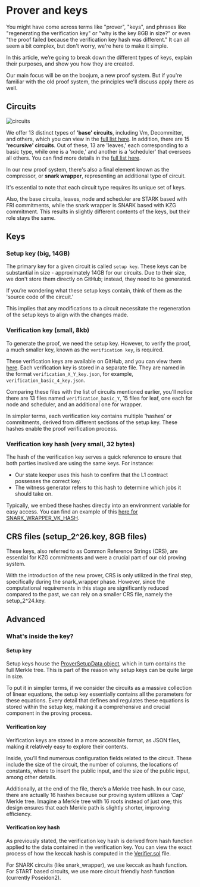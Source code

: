 # Prover and keys

You might have come across terms like "prover", "keys", and phrases like "regenerating the verification key" or "why is
the key 8GB in size?" or even "the proof failed because the verification key hash was different." It can all seem a bit
complex, but don't worry, we're here to make it simple.

In this article, we’re going to break down the different types of keys, explain their purposes, and show you how they
are created.

Our main focus will be on the boojum, a new proof system. But if you're familiar with the old proof system, the
principles we'll discuss apply there as well.

## Circuits

![circuits](https://user-images.githubusercontent.com/128217157/275817097-0a543476-52e5-437b-a7d3-10603d5833fa.png)

We offer 13 distinct types of **'base' circuits**, including Vm, Decommitter, and others, which you can view in the
[full list here][basic_circuit_list]. In addition, there are 15 **'recursive' circuits**. Out of these, 13 are 'leaves,'
each corresponding to a basic type, while one is a 'node,' and another is a 'scheduler' that oversees all others. You
can find more details in the [full list here][recursive_circuit_list].

In our new proof system, there's also a final element known as the compressor, or **snark wrapper**, representing an
additional type of circuit.

It's essential to note that each circuit type requires its unique set of keys.

Also, the base circuits, leaves, node and scheduler are STARK based with FRI commitments, while the snark wrapper is
SNARK based with KZG commitment. This results in slightly different contents of the keys, but their role stays the same.

## Keys

### Setup key (big, 14GB)

The primary key for a given circuit is called `setup key`. These keys can be substantial in size - approximately 14GB
for our circuits. Due to their size, we don't store them directly on GitHub; instead, they need to be generated.

If you’re wondering what these setup keys contain, think of them as the 'source code of the circuit.'

This implies that any modifications to a circuit necessitate the regeneration of the setup keys to align with the
changes made.

### Verification key (small, 8kb)

To generate the proof, we need the setup key. However, to verify the proof, a much smaller key, known as the
`verification key`, is required.

These verification keys are available on GitHub, and you can view them [here][verification_key_list]. Each verification
key is stored in a separate file. They are named in the format `verification_X_Y_key.json`, for example,
`verification_basic_4_key.json`.

Comparing these files with the list of circuits mentioned earlier, you'll notice there are 13 files named
`verification_basic_Y`, 15 files for leaf, one each for node and scheduler, and an additional one for wrapper.

In simpler terms, each verification key contains multiple 'hashes' or commitments, derived from different sections of
the setup key. These hashes enable the proof verification process.

### Verification key hash (very small, 32 bytes)

The hash of the verification key serves a quick reference to ensure that both parties involved are using the same keys.
For instance:

- Our state keeper uses this hash to confirm that the L1 contract possesses the correct key.
- The witness generator refers to this hash to determine which jobs it should take on.

Typically, we embed these hashes directly into an environment variable for easy access. You can find an example of this
[here for SNARK_WRAPPER_VK_HASH][env_variables_for_hash].

## CRS files (setup_2^26.key, 8GB files)

These keys, also referred to as Common Reference Strings (CRS), are essential for KZG commitments and were a crucial
part of our old proving system.

With the introduction of the new prover, CRS is only utilized in the final step, specifically during the snark_wrapper
phase. However, since the computational requirements in this stage are significantly reduced compared to the past, we
can rely on a smaller CRS file, namely the setup_2^24.key.

## Advanced

### What's inside the key?

#### Setup key

Setup keys house the [ProverSetupData object][prover_setup_data], which in turn contains the full Merkle tree. This is
part of the reason why setup keys can be quite large in size.

To put it in simpler terms, if we consider the circuits as a massive collection of linear equations, the setup key
essentially contains all the parameters for these equations. Every detail that defines and regulates these equations is
stored within the setup key, making it a comprehensive and crucial component in the proving process.

#### Verification key

Verification keys are stored in a more accessible format, as JSON files, making it relatively easy to explore their
contents.

Inside, you’ll find numerous configuration fields related to the circuit. These include the size of the circuit, the
number of columns, the locations of constants, where to insert the public input, and the size of the public input, among
other details.

Additionally, at the end of the file, there’s a Merkle tree hash. In our case, there are actually 16 hashes because our
proving system utilizes a 'Cap' Merkle tree. Imagine a Merkle tree with 16 roots instead of just one; this design
ensures that each Merkle path is slightly shorter, improving efficiency.

#### Verification key hash

As previously stated, the verification key hash is derived from hash function applied to the data contained in the
verification key. You can view the exact process of how the keccak hash is computed in the
[Verifier.sol][verifier_computation] file.

For SNARK circuits (like snark_wrapper), we use keccak as hash function. For START based circuits, we use more circuit
friendly hash function (currently Poseidon2).

[basic_circuit_list]:
  https://github.com/matter-labs/era-zkevm_test_harness/blob/3cd647aa57fc2e1180bab53f7a3b61ec47502a46/circuit_definitions/src/circuit_definitions/base_layer/mod.rs#L80
[recursive_circuit_list]:
  https://github.com/matter-labs/era-zkevm_test_harness/blob/3cd647aa57fc2e1180bab53f7a3b61ec47502a46/circuit_definitions/src/circuit_definitions/recursion_layer/mod.rs#L29
[verification_key_list]:
  https://github.com/matter-labs/zksync-era/tree/boojum-integration/prover/vk_setup_data_generator_server_fri/data
[env_variables_for_hash]:
  https://github.com/matter-labs/zksync-era/blob/boojum-integration/etc/env/base/contracts.toml#L44
[prover_setup_data]:
  https://github.com/matter-labs/zksync-era/blob/d2ca29bf20b4ec2d9ec9e327b4ba6b281d9793de/prover/vk_setup_data_generator_server_fri/src/lib.rs#L61
[verifier_computation]:
  https://github.com/matter-labs/era-contracts/blob/dev/ethereum/contracts/zksync/Verifier.sol#L268
